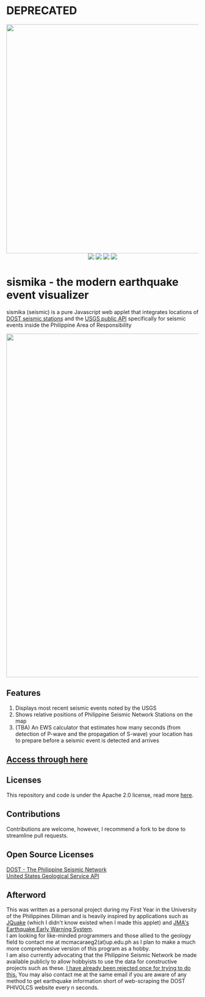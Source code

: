 <h1> DEPRECATED </h1>
<p align='center'>
<img width="600" src='https://i.imgur.com/FSRTcmg.png'> <br>
  <img src='https://img.shields.io/badge/HTML5-E34F26?style=for-the-badge&logo=html5&logoColor=white'>
  <img src='https://img.shields.io/badge/CSS3-1572B6?style=for-the-badge&logo=css3&logoColor=white'>
  <img src='https://img.shields.io/badge/JavaScript-F7DF1E?style=for-the-badge&logo=javascript&logoColor=black'>
  <a href='https://sporadictoast.github.io/sismika/'><img src='https://img.shields.io/website-up-down-green-red/http/shields.io.svg'></a>
 </p>
<h1> sismika - the modern earthquake event visualizer </h1>
<p> sismika (seismic) is a pure Javascript web applet that integrates locations of <a href='https://www.phivolcs.dost.gov.ph/vault/html/Seismicity%20Maps/2020/Philippines-Seismic-Network-2020-(December)_.jpg'>DOST seismic stations</a> and the <a href='https://earthquake.usgs.gov/fdsnws/event/1/'>USGS public API</a> specifically for seismic events inside the Philippine Area of Responsibility </p>

<p align='center'>
<img width='900' src='https://i.imgur.com/sB82rat.png'>
</p>
<h2>Features</h2>
<ol>
	<li>Displays most recent seismic events noted by the USGS</li>
	<li>Shows relative positions of Philippine Seismic Network Stations on the map</li>
	<li>(TBA) An EWS calculator that estimates how many seconds (from detection of P-wave and the propagation of S-wave) your location has to prepare before a seismic event is detected and arrives</li>
	</ol>
	<h2><a href='https://sporadictoast.github.io/sismika/'>Access through here</a></h2>
 <h2>Licenses</h2>
	This repository and code is under the Apache 2.0 license, read more <a href='https://github.com/SporadicToast/sismika/blob/main/LICENSE'>here</a>.
	<h2>Contributions</h2>
	Contributions are welcome, however, I recommend a fork to be done to streamline pull requests.
	<h2>Open Source Licenses</h2>
	<a href='https://www.phivolcs.dost.gov.ph/index.php/earthquake/earthquake-monitoring'>DOST - The Philippine Seismic Network</a><br>
	<a href='https://earthquake.usgs.gov/fdsnws/event/1/'>United States Geological Service API</a>
<h2> Afterword </h2>
	This was written as a personal project during my First Year in the University of the Philippines Diliman and is heavily inspired by applications such as <a href='https://jquake.net'>JQuake</a> (which I didn't know existed when I made this applet) and <a href='https://www.jma.go.jp/jma/en/Activities/eew.html'>JMA's Earthquake Early Warning System</a>.<br> 
	I am looking for like-minded programmers and those allied to the geology field to contact me at mcmacaraeg2(at)up.edu.ph as I plan to make a much more comprehensive version of this program as a hobby. <br>
	I am also currently advocating that the Philippine Seismic Network be made available publicly to allow hobbyists to use the data for constructive projects such as these. <a href="https://www.foi.gov.ph/requests/aglzfmVmb2ktcGhyIgsSB0NvbnRlbnQiFVBISVZPTENTLTg2MDczNTYwNjcyNAw">I have already been rejected once for trying to do this.</a> You may also contact me at the same email if you are aware of any method to get earthquake information short of web-scraping the DOST PHIVOLCS website every n seconds.
